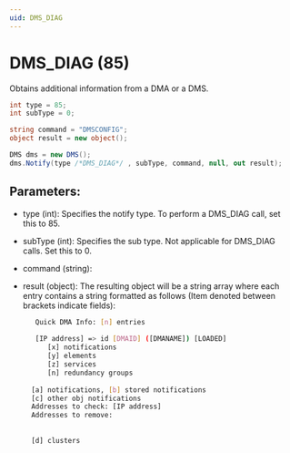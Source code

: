 ```yaml
---
uid: DMS_DIAG
---
```


# DMS_DIAG (85)

Obtains additional information from a DMA or a DMS.

```csharp
int type = 85;
int subType = 0;

string command = "DMSCONFIG";
object result = new object();

DMS dms = new DMS();
dms.Notify(type /*DMS_DIAG*/ , subType, command, null, out result);
```

## Parameters:

- type (int): Specifies the notify type. To perform a DMS_DIAG call, set this to 85.
- subType (int): Specifies the sub type. Not applicable for DMS_DIAG calls. Set this to 0.
- command (string):
- result (object): The resulting object will be a string array where each entry contains a string formatted as follows (Item denoted between brackets indicate fields):
  
  ```bash
     Quick DMA Info: [n] entries
    
     [IP address] => id [DMAID] ([DMANAME]) [LOADED]
        [x] notifications
        [y] elements
        [z] services
        [n] redundancy groups
    
    [a] notifications, [b] stored notifications
    [c] other obj notifications
    Addresses to check: [IP address]
    Addresses to remove:
    
    
    [d] clusters
   ```
